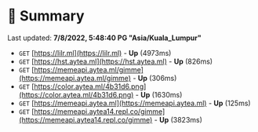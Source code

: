 # 📖 Summary
Last updated: **7/8/2022, 5:48:40 PG "Asia/Kuala_Lumpur"**

- `GET` [https://lilr.ml](https://lilr.ml) - **Up** (4973ms)
- `GET` [https://hst.aytea.ml](https://hst.aytea.ml) - **Up** (826ms)
- `GET` [https://memeapi.aytea.ml/gimme](https://memeapi.aytea.ml/gimme) - **Up** (306ms)
- `GET` [https://color.aytea.ml/4b31d6.png](https://color.aytea.ml/4b31d6.png) - **Up** (1630ms)
- `GET` [https://memeapi.aytea.ml](https://memeapi.aytea.ml) - **Up** (125ms)
- `GET` [https://memeapi.aytea14.repl.co/gimme](https://memeapi.aytea14.repl.co/gimme) - **Up** (3823ms)
